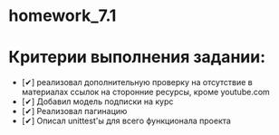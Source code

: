 # homework_7.1
# Критерии выполнения задании:

- [✔] реализовал дополнительную проверку на отсутствие в материалах ссылок на сторонние ресурсы, кроме youtube.com
- [✔] Добавил модель подписки на курс
- [✔] Реализовал пагинацию
- [✔] Описал unittest'ы для всего функционала проекта